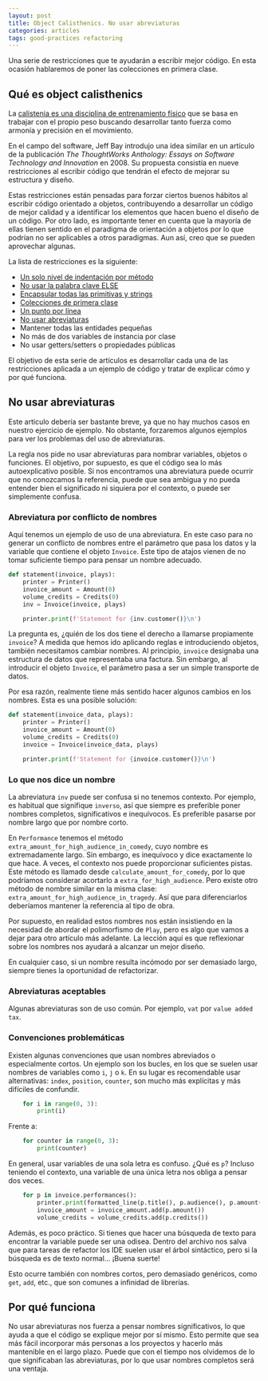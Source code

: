 ```yaml
---
layout: post
title: Object Calisthenics. No usar abreviaturas
categories: articles
tags: good-practices refactoring
---
```


Una serie de restricciones que te ayudarán a escribir mejor código. En esta ocasión hablaremos de poner las colecciones en primera clase.

## Qué es object calisthenics

La [calistenia es una disciplina de entrenamiento físico](https://www.calistenia.net/que-es/) que se basa en trabajar con el propio peso buscando desarrollar tanto fuerza como armonía y precisión en el movimiento.

En el campo del software, Jeff Bay introdujo una idea similar en un artículo de la publicación _The ThoughtWorks Anthology: Essays on Software Technology and Innovation_ en 2008. Su propuesta consistía en nueve restricciones al escribir código que tendrán el efecto de mejorar su estructura y diseño.

Estas restricciones están pensadas para forzar ciertos buenos hábitos al escribir código orientado a objetos, contribuyendo a desarrollar un código de mejor calidad y a identificar los elementos que hacen bueno el diseño de un código. Por otro lado, es importante tener en cuenta que la mayoría de ellas tienen sentido en el paradigma de orientación a objetos por lo que podrían no ser aplicables a otros paradigmas. Aun así, creo que se pueden aprovechar algunas.

La lista de restricciones es la siguiente:

* [Un solo nivel de indentación por método](/calisthenics-1)
* [No usar la palabra clave ELSE](/calisthenics-2)
* [Encapsular todas las primitivas y strings](/calisthenics-3)
* [Colecciones de primera clase](/calisthenics-4)
* [Un punto por línea](/calisthenics-5)
* [No usar abreviaturas](/calisthenics-6)
* Mantener todas las entidades pequeñas
* No más de dos variables de instancia por clase
* No usar getters/setters o propiedades públicas

El objetivo de esta serie de artículos es desarrollar cada una de las restricciones aplicada a un ejemplo de código y tratar de explicar cómo y por qué funciona.

## No usar abreviaturas

Este artículo debería ser bastante breve, ya que no hay muchos casos en nuestro ejercicio de ejemplo. No obstante, forzaremos algunos ejemplos para ver los problemas del uso de abreviaturas.

La regla nos pide no usar abreviaturas para nombrar variables, objetos o funciones. El objetivo, por supuesto, es que el código sea lo más autoexplicativo posible. Si nos encontramos una abreviatura puede ocurrir que no conozcamos la referencia, puede que sea ambigua y no pueda entender bien el significado ni siquiera por el contexto, o puede ser simplemente confusa.

### Abreviatura por conflicto de nombres

Aquí tenemos un ejemplo de uso de una abreviatura. En este caso para no generar un conflicto de nombres entre el parámetro que pasa los datos y la variable que contiene el objeto `Invoice`. Este tipo de atajos vienen de no tomar suficiente tiempo para pensar un nombre adecuado.

```python
def statement(invoice, plays):
    printer = Printer()
    invoice_amount = Amount(0)
    volume_credits = Credits(0)
    inv = Invoice(invoice, plays)

    printer.print(f'Statement for {inv.customer()}\n')
```

La pregunta es, ¿quién de los dos tiene el derecho a llamarse propiamente `invoice`? A medida que hemos ido aplicando reglas e introduciendo objetos, también necesitamos cambiar nombres. Al principio, `invoice` designaba una estructura de datos que representaba una factura. Sin embargo, al introducir el objeto `Invoice`, el parámetro pasa a ser un simple transporte de datos.

Por esa razón, realmente tiene más sentido hacer algunos cambios en los nombres. Esta es una posible solución:

```python
def statement(invoice_data, plays):
    printer = Printer()
    invoice_amount = Amount(0)
    volume_credits = Credits(0)
    invoice = Invoice(invoice_data, plays)

    printer.print(f'Statement for {invoice.customer()}\n')
```

### Lo que nos dice un nombre

La abreviatura `inv` puede ser confusa si no tenemos contexto. Por ejemplo, es habitual que signifique `inverso`, así que siempre es preferible poner nombres completos, significativos e inequívocos. Es preferible pasarse por nombre largo que por nombre corto.

En `Performance` tenemos el método `extra_amount_for_high_audience_in_comedy`, cuyo nombre es extremadamente largo. Sin embargo, es inequívoco y dice exactamente lo que hace. A veces, el contexto nos puede proporcionar suficientes pistas. Este método es llamado desde `calculate_amount_for_comedy`, por lo que podríamos considerar acortarlo a `extra_for_high_audience`. Pero existe otro método 
de nombre similar en la misma clase: `extra_amount_for_high_audience_in_tragedy`. Así que para diferenciarlos deberíamos mantener la referencia al tipo de obra.

Por supuesto, en realidad estos nombres nos están insistiendo en la necesidad de abordar el polimorfismo de `Play`, pero es algo que vamos a dejar para otro artículo más adelante. La lección aquí es que reflexionar sobre los nombres nos ayudará a alcanzar un mejor diseño.

En cualquier caso, si un nombre resulta incómodo por ser demasiado largo, siempre tienes la oportunidad de refactorizar.

### Abreviaturas aceptables

Algunas abreviaturas son de uso común. Por ejemplo, `vat` por `value added tax`.

### Convenciones problemáticas

Existen algunas convenciones que usan nombres abreviados o especialmente cortos. Un ejemplo son los bucles, en los que se suelen usar nombres de variables como `i`, `j` o `k`. En su lugar es recomendable usar alternativas: `index`, `position`, `counter`, son mucho más explícitas y más difíciles de confundir.

```python
    for i in range(0, 3):
        print(i)
```

Frente a:

```python
    for counter in range(0, 3):
        print(counter)
```

En general, usar variables de una sola letra es confuso. ¿Qué es `p`? Incluso teniendo el contexto, una variable de una única letra nos obliga a pensar dos veces.

```python
    for p in invoice.performances():
        printer.print(formatted_line(p.title(), p.audience(), p.amount()))
        invoice_amount = invoice_amount.add(p.amount())
        volume_credits = volume_credits.add(p.credits())
```

Además, es poco práctico. Si tienes que hacer una búsqueda de texto para encontrar la variable puede ser una odisea. Dentro del archivo nos salva que para tareas de refactor los IDE suelen usar el árbol sintáctico, pero si la búsqueda es de texto normal... ¡Buena suerte!

Esto ocurre también con nombres cortos, pero demasiado genéricos, como `get`, `add`, etc., que son comunes a infinidad de librerías.

## Por qué funciona

No usar abreviaturas nos fuerza a pensar nombres significativos, lo que ayuda a que el código se explique mejor por sí mismo. Esto permite que sea más fácil incorporar más personas a los proyectos y hacerlo más mantenible en el largo plazo. Puede que con el tiempo nos olvidemos de lo que significaban las abreviaturas, por lo que usar nombres completos será una ventaja.
